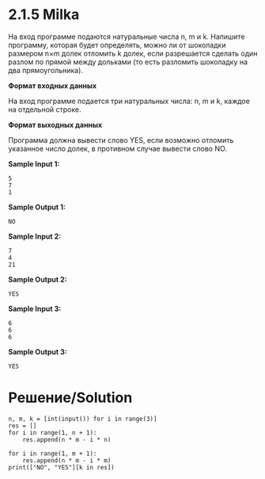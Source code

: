 # 2.1.5 Milka 

На вход программе подаются натуральные числа n, m и k. Напишите программу, которая будет определять, можно ли от шоколадки размером n×m долек отломить k долек, если разрешается сделать один разлом по прямой между дольками (то есть разломить шоколадку на два прямоугольника).

**Формат входных данных**

На вход программе подается три натуральных числа:  n, m и k, каждое на отдельной строке.

**Формат выходных данных**

Программа должна вывести слово YES, если возможно отломить указанное число долек, в противном случае вывести слово NO.



**Sample Input 1:**
```
5
7
1
```
**Sample Output 1:**
```
NO
```
**Sample Input 2:**
```
7
4
21
```
**Sample Output 2:**
```
YES
```
**Sample Input 3:**
```
6
6
6
```
**Sample Output 3:**
```
YES
```
# Решение/Solution

```
n, m, k = [int(input()) for i in range(3)]
res = []
for i in range(1, n + 1):
    res.append(n * m - i * n)

for i in range(1, m + 1):
    res.append(n * m - i * m)
print(["NO", "YES"][k in res])
```
